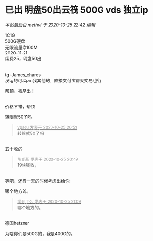 # 已出   明盘50出云筏 500G vds 独立ip


<i class="pstatus"> 本帖最后由 methyl 于 2020-10-25 22:42 编辑 </i><br />
<br />
1C1G<br />
500G硬盘<br />
无限流量@100M<br />
2020-11-21<br />
续费25，明盘50出<br />
<br />
<br />
tg :James_chares<br />
没tg的可以pm我其他的，直接支付宝聊天交易也行

帮顶，祝早出！<br />
<br />
<img src="static/image/smiley/default/lol.gif" smilieid="12" border="0" alt="" /><img src="static/image/smiley/default/lol.gif" smilieid="12" border="0" alt="" /><img src="static/image/smiley/default/lol.gif" smilieid="12" border="0" alt="" />

价格不错，帮顶

转眼就50了吗

<div class="quote"><blockquote><font size="2"><a href="https://www.hostloc.com/forum.php?mod=redirect&amp;goto=findpost&amp;pid=9351243&amp;ptid=758366" target="_blank"><font color="#999999">vpsou 发表于 2020-10-25 20:59</font></a></font><br />
转眼就50了吗</blockquote></div><br />
五十收的

<div class="quote"><blockquote><font size="2"><a href="https://www.hostloc.com/forum.php?mod=redirect&amp;goto=findpost&amp;pid=9351215&amp;ptid=758366" target="_blank"><font color="#999999">兔斯基 发表于 2020-10-25 20:49</font></a></font><br />
19块钱收，</blockquote></div><br />
等吧，还有一天的时候考虑出给你

哪个地方的。

<div class="quote"><blockquote><font size="2"><a href="https://www.hostloc.com/forum.php?mod=redirect&amp;goto=findpost&amp;pid=9351282&amp;ptid=758366" target="_blank"><font color="#999999">学到了么 发表于 2020-10-25 21:09</font></a></font><br />
哪个地方的。</blockquote></div><br />
德国hetzner

为啥你们是500G的，我是400G的。
